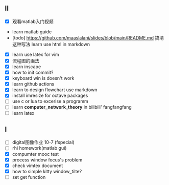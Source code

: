## II
<!-- - xournal: 旋转吸附？绘制圆角句型 -->
<!-- - from 'github520', learn github actions [github520](https://github.com/521xueweihan/GitHub520/commit/e2ac158c951f68a285dd754d704427ba8f281f1e) -->
- [X] 观看matlab入门视频
- learn matlab ~~guide~~
- [todo] https://github.com/maaslalani/slides/blob/main/README.md 搞清这种写法 learn use html in markdown
- [X] learn use latex for vim 
- [X] 流程图的画法
- [X] learn inscape
- [X] how to init commit?
- [X] keyboard win is doesn't work
- [X] learn github actions
- [X] learn to design flowchart use markdown
- [X] install imresize for octave packages
- [ ] use c or lua to excerise a programm
- [ ] learn __computer_network_theory__ in bilibili' fangfangfang
- [ ] learn latex

## I
- [ ] digital图像作业 10-7 (fspecial)
- [ ] rhi homework(matlab gui)
- [X] compumter mooc test
- [X] process window focus's problem
- [X] check vimtex document
- [X] how to simple kitty window_tilte?
- [ ] set get function 
